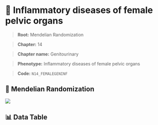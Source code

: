# 🧪 Inflammatory diseases of female pelvic organs

> **Root:** Mendelian Randomization

> **Chapter:** 14  

> **Chapter name:** Genitourinary

> **Phenotype:** Inflammatory diseases of female pelvic organs  

> **Code:** `N14_FEMALEGENINF`

## 🧬 Mendelian Randomization  

<img src="/MR/Figures/Forward/N14_FEMALEGENINF.png"/>

## 📊 Data Table

<CsvTableMRF src="/MR/Data/Forward/N14_FEMALEGENINF.csv"/>
